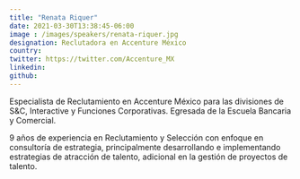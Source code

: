 ```yaml
---
title: "Renata Riquer"
date: 2021-03-30T13:38:45-06:00
image : /images/speakers/renata-riquer.jpg
designation: Reclutadora en Accenture México
country: 
twitter: https://twitter.com/Accenture_MX
linkedin: 
github: 
---
```


Especialista de Reclutamiento en Accenture México para las divisiones de S&C, Interactive y Funciones Corporativas. Egresada de la Escuela Bancaria y Comercial.

9 años de experiencia en Reclutamiento y Selección con enfoque en consultoría de estrategia, principalmente desarrollando e implementando estrategias de atracción de talento, adicional en la gestión de proyectos de talento.


